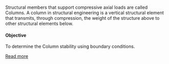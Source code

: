 Structural members that support compressive axial loads are called Columns. A column in structural engineering is a vertical structural element that transmits, through compression, the weight of the structure above to other structural elements below.

#### Objective

To determine the Column stability using boundary conditions.


[Read more](http://bsa-iiith.vlabs.ac.in/exp4/Exp-4%20Columns.pdf)